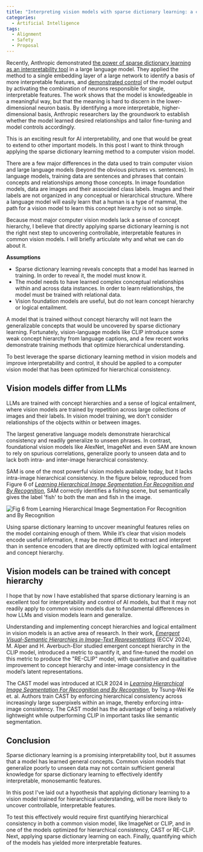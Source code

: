 ```yaml
---
title: "Interpreting vision models with sparse dictionary learning: a case for hierarchical learning"
categories:
  - Artificial Intelligence
tags:
  - Alignment
  - Safety
  - Proposal
---
```



Recently, Anthropic demonstrated [the power of sparse dictionary learning as an interpretability tool](https://transformer-circuits.pub/2024/scaling-monosemanticity/index.html) in a large language model. They applied the method to a single embedding layer of a large network to identify a basis of more interpretable features, and [demonstrated control](https://www.anthropic.com/news/golden-gate-claude) of the model output by activating the combination of neurons responsible for single, interpretable features. The work shows that the model is knowledgeable in a meaningful way, but that the meaning is hard to discern in the lower-dimensional neuron basis. By identifying a more interpretable, higher-dimensional basis, Anthropic researchers lay the groundwork to establish whether the model learned desired relationships and tailor fine-tuning and model controls accordingly. 

This is an exciting result for AI interpretability, and one that would be great to extend to other important models. In this post I want to think through applying the sparse dictionary learning method to a computer vision model.  

There are a few major differences in the data used to train computer vision and large language models (beyond the obvious pictures vs. sentences). In language models, training data are sentences and phrases that contain concepts and relationships among those concepts. In image foundation models, data are images and their associated class labels. Images and their labels are not organized in any conceptual or hierarchical structure.  Where a language model will easily learn that a human is a type of mammal, the path for a vision model to learn this concept hierarchy is not so simple. 

Because most major computer vision models lack a sense of concept hierarchy, I believe that directly applying sparse dictionary learning is not the right next step to uncovering controllable, interpretable features in common vision models. I will briefly articulate why and what we can do about it. 

**Assumptions**
<!-- * Not all recovered features appear to be meaningful, which may point to shortcomings in either the original model or the sparse dictionary learning approach.  -->
* Sparse dictionary learning reveals concepts that a model has learned in training. In order to reveal it, the model must know it. 
* The model needs to have learned complex conceptual relationships within and across data instances. In order to learn relationships, the model must be trained with relational data. 
* Vision foundation models are useful, but do not learn concept hierarchy or logical entailment. 

A model that is trained without concept hierarchy will not learn the generalizable concepts that would be uncovered by sparse dictionary learning. Fortunately, vision-language models like CLIP introduce some weak concept hierarchy from language captions, and a few recent works demonstrate training methods that optimize hierarchical understanding. 

To best leverage the sparse dictionary learning method in vision models and improve interpretability and control, it should be applied to a computer vision model that has been optimized for hierarchical consistency. 

## Vision models differ from LLMs

LLMs are trained with concept hierarchies and a sense of logical entailment, where vision models are trained by repetition across large collections of images and their labels. In vision model training, we don't consider relationships of the objects within or between images. 

The largest generative language models demonstrate hierarchical consistency and readily generalize to unseen phrases. 
In contrast, foundational vision models like AlexNet, ImageNet and even SAM are known to 
rely on spurious correlations, 
generalize poorly to unseen data and to lack both intra- and inter-image hierarchical consistency. 

SAM is one of the most powerful vision models available today, but it lacks intra-image hierarchical consistency. In the figure below, reproduced from Figure 6 of [*Learning Hierarchical Image Segmentation For Recognition and By Recognition*](https://openreview.net/forum?id=IRcv4yFX6z), SAM correctly identifies a fishing scene, but semantically gives the label 'fish' to both the man and fish in the image. 

![Fig 6 from *Learning Hierarchical Image Segmentation For Recognition and By Recognition*]({{site.baseurl}}/assets/images/CAST-SAM-fishing.png)

Using sparse dictionary learning to uncover meaningful features relies on the model containing enough of them. While it’s clear that vision models encode useful information, it may be more difficult to extract and interpret than in sentence encoders that are directly optimized with logical entailment and concept hierarchy. 



## Vision models can be trained with concept hierarchy

I hope that by now I have established that sparse dictionary learning is an excellent tool for interpretability and control of AI models, but that it may not readily apply to common vision models due to fundamental differences in how LLMs and vision models learn and generalize.

Understanding and implementing concept hierarchies and logical entailment in vision models is an active area of research.
In their work, [*Emergent Visual-Semantic Hierarchies in Image-Text Representations*](https://arxiv.org/pdf/2407.08521)  (ECCV 2024), M. Alper and H. Averbuch-Elor studied emergent concept hierarchy in the CLIP model, introduced a metric to quantify it, and fine-tuned the model on this metric to produce the "RE-CLIP" model, with quantitative and qualitative improvement to concept hierarchy and inter-image consistency in the model’s latent representations. 


The CAST model was introduced at ICLR 2024 in [*Learning Hierarchical Image Segmentation For Recognition and By Recognition*](https://openreview.net/forum?id=IRcv4yFX6z), by Tsung-Wei Ke et. al.  Authors train CAST by enforcing hierarchical consistency across increasingly large superpixels within an image, thereby enforcing intra-image consistency. The CAST model has the advantage of being a relatively lightweight while outperforming CLIP in important tasks like semantic segmentation. 



## Conclusion 

Sparse dictionary learning is a promising interpretability tool, but it assumes that a model has learned general concepts. Common vision models that generalize poorly to unseen data may not contain sufficient general knowledge for sparse dictionary learning to effectively identify interpretable, monosemantic features. 

In this post I've laid out a hypothesis that applying dictionary learning to a vision model trained for hierarchical understanding, will be more likely to uncover controllable, interpretable features. 

To test this effectively would require first quantifying hierarchical consistency in both a common vision model, like ImageNet or CLIP, and in one of the models optimized for hierarchical consistency, CAST or RE-CLIP. Next, applying sparse dictionary learning on each. Finally, quantifying which of the models has yielded more interpretable features. 
